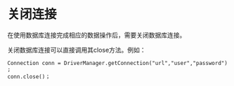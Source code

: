 # 关闭连接<a name="ZH-CN_TOPIC_0244720266"></a>

在使用数据库连接完成相应的数据操作后，需要关闭数据库连接。

关闭数据库连接可以直接调用其close方法。例如：

```
Connection conn = DriverManager.getConnection("url","user","password") ; 
conn.close()；
```

